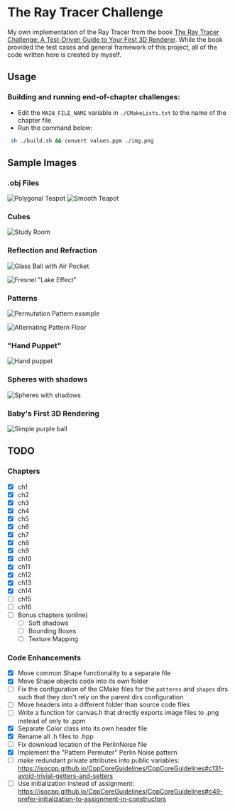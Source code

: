 # The Ray Tracer Challenge

My own implementation of the Ray Tracer from the book [The Ray Tracer Challenge: A Test-Driven Guide to Your First 3D Renderer](http://www.raytracerchallenge.com/). While the book provided the test cases and general framework of this project, all of the code written here is created by myself.

## Usage

### Building and running end-of-chapter challenges:

* Edit the `MAIN_FILE_NAME` variable in `./CMakeLists.txt` to the name of the chapter file
* Run the command below:

```bash
 sh ./build.sh && convert values.ppm ./img.png
```

## Sample Images

### .obj Files

![Polygonal Teapot](outputs/ch15/hhq_teacup.png "An example of the Utah Teapot, generated using a simple .obj file.") ![Smooth Teapot](outputs/ch15/hr_smooth_teapot_.png "An example of the Utah Teapot, with surface smoothing.")

### Cubes

![Study Room](outputs/ch12/hq_study_hall.png "A quiet study room with some maps, a book, and a mirror")

### Reflection and Refraction

![Glass Ball with Air Pocket](outputs/ch11/hq_fresnel_effect_success.png "A glass sphere with an air bubble interior")

![Fresnel "Lake Effect"](outputs/ch11/glass_floor_fresnel_test.png "A glass surface covering a floor, showing the Fresnel effect")

### Patterns

![Permutation Pattern example](outputs/ch10/hq_permutation_pattern_example.png "An example of the pattern permuter.")

![Alternating Pattern Floor](outputs/ch10/hq_alternating_floor.png "A great example of combining patterns shown in an infinite plane.")

### "Hand Puppet"

![Hand puppet](outputs/ch8/hi_res_hand_puppet.png "A 'hand puppet' made up of transformed spheres, highlighting the effect of shadows.")

### Spheres with shadows

![Spheres with shadows](outputs/ch9/high_res_plane_pic.png "Spheres with shadows from an outside light source on an infinite plane.")

### Baby's First 3D Rendering

![Simple purple ball](outputs/ch6/classic_purple_sphere.png "The first 3 dimensional object created by the renderer. The shading algorithm brings depth to the image.")

## TODO

### Chapters

- [x] ch1
- [x] ch2
- [x] ch3
- [x] ch4
- [x] ch5
- [x] ch6
- [x] ch7
- [x] ch8
- [x] ch9
- [x] ch10
- [x] ch11
- [x] ch12
- [x] ch13
- [x] ch14
- [ ] ch15
- [ ] ch16
- [ ] Bonus chapters (online)
  - [ ] Soft shadows
  - [ ] Bounding Boxes
  - [ ] Texture Mapping

### Code Enhancements

- [x] Move common Shape functionality to a separate file
- [x] Move Shape objects code into its own folder
- [ ] Fix the configuration of the CMake files for the `patterns` and `shapes` dirs such that they don't rely on the parent dirs configuration
- [ ] Move headers into a different folder than source code files
- [ ] Write a function for canvas.h that directly exports image files to .png instead of only to .ppm
- [x] Separate Color class into its own header file
- [x] Rename all .h files to .hpp
- [ ] Fix download location of the PerlinNoise file
- [x] Implement the "Pattern Permuter" Perlin Noise pattern
- [ ] make redundant private attributes into public variables: https://isocpp.github.io/CppCoreGuidelines/CppCoreGuidelines#c131-avoid-trivial-getters-and-setters
- [ ] Use initialization instead of assignment: https://isocpp.github.io/CppCoreGuidelines/CppCoreGuidelines#c49-prefer-initialization-to-assignment-in-constructors
